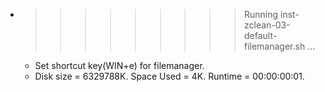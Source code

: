 * >>>>>>>>> Running inst-zclean-03-default-filemanager.sh ...
  * Set shortcut key(WIN+e) for filemanager.
  * Disk size = 6329788K. Space Used = 4K. Runtime = 00:00:00:01.
